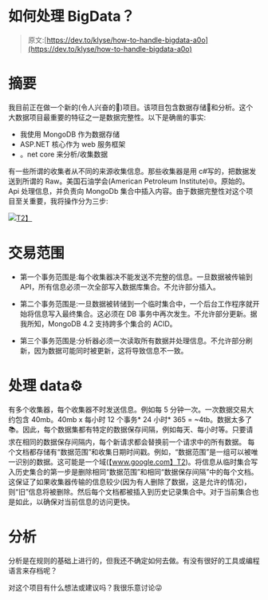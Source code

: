 # 如何处理 BigData？

> 原文:[https://dev.to/klyse/how-to-handle-bigdata-a0o](https://dev.to/klyse/how-to-handle-bigdata-a0o)

# [](#abstract)摘要

我目前正在做一个新的(令人兴奋的🤩)项目。该项目包含数据存储💾和分析。这个大数据项目最重要的特征之一是数据完整性。以下是确凿的事实:

*   我使用 MongoDB 作为数据存储
*   ASP.NET 核心作为 web 服务框架
*   。net core 来分析/收集数据

有一些所谓的收集者从不同的来源收集信息。那些收集器是用 c#写的，把数据发送到所谓的 Raw。美国石油学会(American Petroleum Institute)🌐。原始的。Api 处理信息，并负责向 MongoDb 集合中插入内容。由于数据完整性对这个项目至关重要，我将操作分为三步:

[![](../Images/a13d8f4e2fd3eb9f073e01a1f0607a79.png)T2】](https://res.cloudinary.com/practicaldev/image/fetch/s--59VGFNRi--/c_limit%2Cf_auto%2Cfl_progressive%2Cq_auto%2Cw_880/https://upload.wikimedia.org/wikipedia/commons/4/46/BigData_2267x1146_white.png)

# [](#transaction-scopes)交易范围

*   第一个事务范围是:每个收集器决不能发送不完整的信息。一旦数据被传输到 API，所有信息必须一次全部写入数据库集合。不允许部分插入。

*   第二个事务范围是:一旦数据被转储到一个临时集合中，一个后台工作程序就开始将信息写入最终集合。这必须在 DB 事务中再次发生。不允许部分更新。据我所知，MongoDB 4.2 支持跨多个集合的 ACID。

*   第三个事务范围是:分析器必须一次读取所有数据并处理信息。不允许部分刷新，因为数据可能同时被更新，这将导致信息不一致。

# [](#handle-the-data)处理 data⚙️

有多个收集器，每个收集器不时发送信息。例如每 5 分钟一次。一次数据交易大约包含 40mb。40mb x 每小时 12 个事务* 24 小时* 365 = ~4tb。数据太多了📚。因此，每个数据集都有特定的数据保存间隔，例如每天、每小时等。只要请求在相同的数据保存间隔内，每个新请求都会替换前一个请求中的所有数据。
每个文档都存储有“数据范围”和收集日期时间戳。例如，“数据范围”是一组可以被唯一识别的数据。这可能是一个域(【www.google.com】T2)。将信息从临时集合写入历史集合的第一步是删除相同“数据范围”和相同“数据保存间隔”中的每个文档。这保证了如果收集器传输的信息较少(因为有人删除了数据，这是允许的情况)，则“旧”信息将被删除。然后每个文档都被插入到历史记录集合中。对于当前集合也是如此，以确保对当前信息的访问更快。

# [](#analysis)分析

分析是在规则的基础上进行的，但我还不确定如何去做。有没有很好的工具或编程语言来存档呢？

对这个项目有什么想法或建议吗？我很乐意讨论😜